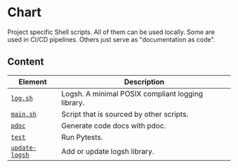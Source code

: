# Chart

Project specific Shell scripts. All of them can be used locally. Some are used
in CI/CD pipelines. Others just serve as "documentation as code".

## Content

| Element                        | Description                                       |
| ------------------------------ | ------------------------------------------------- |
| [`log.sh`](log.sh)             | Logsh. A minimal POSIX compliant logging library. |
| [`main.sh`](main.sh)           | Script that is sourced by other scripts.          |
| [`pdoc`](pdoc)                 | Generate code docs with pdoc.                     |
| [`test`](test)                 | Run Pytests.                                      |
| [`update-logsh`](update-logsh) | Add or update logsh library.                      |
